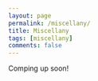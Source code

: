 ```yaml
---
layout: page
permalink: /miscellany/
title: Miscellany
tags: [miscellany]
comments: false
---
```

Comping up soon!
